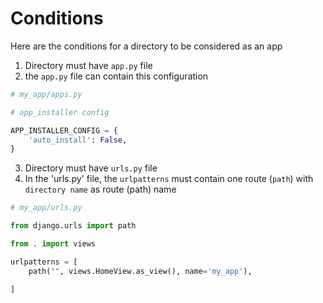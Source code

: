 # Conditions

Here are the conditions for a directory to be considered as an app

1. Directory must have `app.py` file
2. the `app.py` file can contain this configuration

```python
# my_app/apps.py

# app_installer config

APP_INSTALLER_CONFIG = {
    'auto_install': False,
}
```
3. Directory must have `urls.py` file
4. In the 'urls.py' file, the `urlpatterns` must contain one route (`path`) with `directory name` as route (path) name

```python
# my_app/urls.py

from django.urls import path

from . import views

urlpatterns = [
    path("", views.HomeView.as_view(), name='my_app'),

]
```